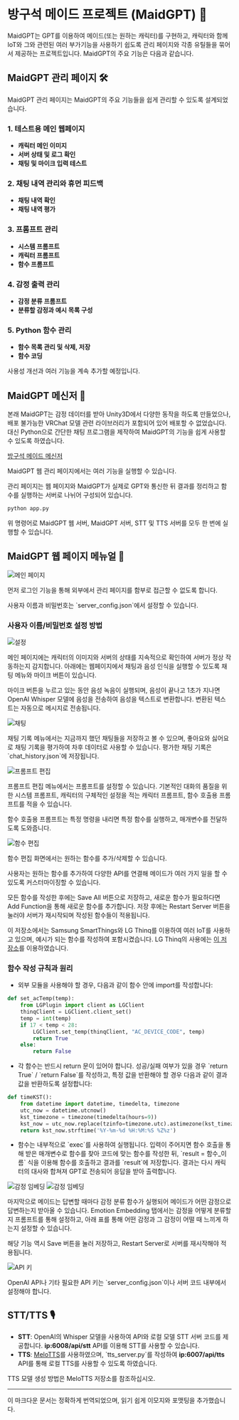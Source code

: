 
# 방구석 메이드 프로젝트 (MaidGPT) 🧹

MaidGPT는 GPT를 이용하여 메이드(또는 원하는 캐릭터)를 구현하고, 캐릭터와 함께 IoT와 그와 관련된 여러 부가기능을 사용하기 쉽도록 관리 페이지와 각종 유틸들을 묶어서 제공하는 프로젝트입니다. MaidGPT의 주요 기능은 다음과 같습니다.

## MaidGPT 관리 페이지 🛠️

MaidGPT 관리 페이지는 MaidGPT의 주요 기능들을 쉽게 관리할 수 있도록 설계되었습니다.

### 1. 테스트용 메인 웹페이지
- **캐릭터 메인 이미지**
- **서버 상태 및 로그 확인**
- **채팅 및 마이크 입력 테스트**

### 2. 채팅 내역 관리와 휴먼 피드백
- **채팅 내역 확인**
- **채팅 내역 평가**

### 3. 프롬프트 관리
- **시스템 프롬프트**
- **캐릭터 프롬프트**
- **함수 프롬프트**

### 4. 감정 출력 관리
- **감정 분류 프롬프트**
- **분류할 감정과 예시 목록 구성**

### 5. Python 함수 관리
- **함수 목록 관리 및 삭제, 저장**
- **함수 코딩**

사용성 개선과 여러 기능을 계속 추가할 예정입니다.

## MaidGPT 메신저 📲

본래 MaidGPT는 감정 데이터를 받아 Unity3D에서 다양한 동작을 하도록 만들었으나, 배포 불가능한 VRChat 모델 관련 라이브러리가 포함되어 있어 배포할 수 없었습니다. 대신 Python으로 간단한 채팅 프로그램을 제작하여 MaidGPT의 기능을 쉽게 사용할 수 있도록 하였습니다.

[방구석 메이드 메신저](https://www.notion.so/2cee834d66b04df4a374d686432c51f1?pvs=21)

MaidGPT 웹 관리 페이지에서는 여러 기능을 실행할 수 있습니다.

관리 페이지는 웹 페이지와 MaidGPT가 실제로 GPT와 통신한 뒤 결과를 정리하고 함수를 실행하는 서버로 나뉘어 구성되어 있습니다.

```bash
python app.py
```

위 명령어로 MaidGPT 웹 서버, MaidGPT 서버, STT 및 TTS 서버를 모두 한 번에 실행할 수 있습니다.

## MaidGPT 웹 페이지 메뉴얼 📘

![메인 페이지](Assets/Untitled.png)

먼저 로그인 기능을 통해 외부에서 관리 페이지를 함부로 접근할 수 없도록 합니다.

사용자 이름과 비밀번호는 \`server_config.json\`에서 설정할 수 있습니다.

### 사용자 이름/비밀번호 설정 방법

![설정](Assets/Untitled%201.png)

메인 페이지에는 캐릭터의 이미지와 서버의 상태를 지속적으로 확인하여 서버가 정상 작동하는지 감지합니다. 아래에는 웹페이지에서 채팅과 음성 인식을 실행할 수 있도록 채팅 메뉴와 마이크 버튼이 있습니다.

마이크 버튼을 누르고 있는 동안 음성 녹음이 실행되며, 음성이 끝나고 1초가 지나면 OpenAI Whisper 모델에 음성을 전송하여 음성을 텍스트로 변환합니다. 변환된 텍스트는 자동으로 메시지로 전송됩니다.

![채팅](Assets/Untitled%202.png)

채팅 기록 메뉴에서는 지금까지 했던 채팅들을 저장하고 볼 수 있으며, 좋아요와 싫어요로 채팅 기록을 평가하여 차후 데이터로 사용할 수 있습니다. 평가한 채팅 기록은 \`chat_history.json\`에 저장됩니다.

![프롬프트 편집](Assets/Untitled%203.png)

프롬프트 편집 메뉴에서는 프롬프트를 설정할 수 있습니다. 기본적인 대화의 품질을 위한 시스템 프롬프트, 캐릭터의 구체적인 설정을 적는 캐릭터 프롬프트, 함수 호출용 프롬프트를 적을 수 있습니다.

함수 호출용 프롬프트는 특정 명령을 내리면 특정 함수를 실행하고, 매개변수를 전달하도록 도와줍니다.

![함수 편집](Assets/Untitled%204.png)

함수 편집 화면에서는 원하는 함수를 추가/삭제할 수 있습니다.

사용자는 원하는 함수를 추가하여 다양한 API를 연결해 메이드가 여러 가지 일을 할 수 있도록 커스터마이징할 수 있습니다.

모든 함수를 작성한 후에는 Save All 버튼으로 저장하고, 새로운 함수가 필요하다면 Add Function을 통해 새로운 함수를 추가합니다. 저장 후에는 Restart Server 버튼을 눌러야 서버가 재시작되며 작성된 함수들이 적용됩니다.

이 저장소에서는 Samsung SmartThings와 LG Thinq를 이용하여 여러 IoT를 사용하고 있으며, 예시가 되는 함수를 작성하여 포함시켰습니다. LG Thinq의 사용에는 [이 저장소](https://github.com/majki09/domoticz_lg_thinq_plugin)를 이용하였습니다.

### 함수 작성 규칙과 원리
- 외부 모듈을 사용해야 할 경우, 다음과 같이 함수 안에 import를 작성합니다:

```python
def set_acTemp(temp):
    from LGPlugin import client as LGClient
    thinqClient = LGClient.client_set()
    temp = int(temp)
    if 17 < temp < 28:
        LGClient.set_temp(thinqClient, "AC_DEVICE_CODE", temp)
        return True
    else:
        return False
```

- 각 함수는 반드시 return 문이 있어야 합니다. 성공/실패 여부가 있을 경우 \`return True\` / \`return False\`를 작성하고, 특정 값을 반환해야 할 경우 다음과 같이 결과 값을 반환하도록 설정합니다:

```python
def timeKST():
    from datetime import datetime, timedelta, timezone
    utc_now = datetime.utcnow()
    kst_timezone = timezone(timedelta(hours=9))
    kst_now = utc_now.replace(tzinfo=timezone.utc).astimezone(kst_timezone)
    return kst_now.strftime('%Y-%m-%d %H:%M:%S %Z%z')
```

- 함수는 내부적으로 \`exec\`를 사용하여 실행됩니다. 입력이 주어지면 함수 호출을 통해 받은 매개변수로 함수를 찾아 코드에 맞는 함수를 작성한 뒤, \`result = 함수_이름\` 식을 이용해 함수를 호출하고 결과를 \`result\`에 저장합니다. 결과는 다시 캐릭터의 대사와 합쳐져 GPT로 전송되어 응답을 받아 출력합니다.

![감정 임베딩](Assets/Untitled%205.png)
![감정 임베딩](Assets/Untitled%206.png)

마지막으로 메이드는 답변할 때마다 감정 분류 함수가 실행되어 메이드가 어떤 감정으로 답변하는지 받아올 수 있습니다. Emotion Embedding 탭에서는 감정을 어떻게 분류할지 프롬프트를 통해 설정하고, 아래 표를 통해 어떤 감정과 그 감정이 어떨 때 느끼게 하는지 설정할 수 있습니다.

해당 기능 역시 Save 버튼을 눌러 저장하고, Restart Server로 서버를 재시작해야 적용됩니다.

![API 키](Assets/Untitled%207.png)

OpenAI API나 기타 필요한 API 키는 \`server_config.json\`이나 서버 코드 내부에서 설정해야 합니다.

## STT/TTS 🎙️
- **STT**: OpenAI의 Whisper 모델을 사용하여 API와 로컬 모델 STT 서버 코드를 제공합니다. **ip:6008/api/stt** API를 이용해 STT를 사용할 수 있습니다.
- **TTS**: [MeloTTS](https://github.com/myshell-ai/MeloTTS/)를 사용하였으며, \`tts_server.py\`를 작성하여 **ip:6007/api/tts** API를 통해 로컬 TTS를 사용할 수 있도록 하였습니다.

TTS 모델 생성 방법은 MeloTTS 저장소를 참조하십시오.

---

이 마크다운 문서는 정확하게 번역되었으며, 읽기 쉽게 이모지와 포맷팅을 추가했습니다.
